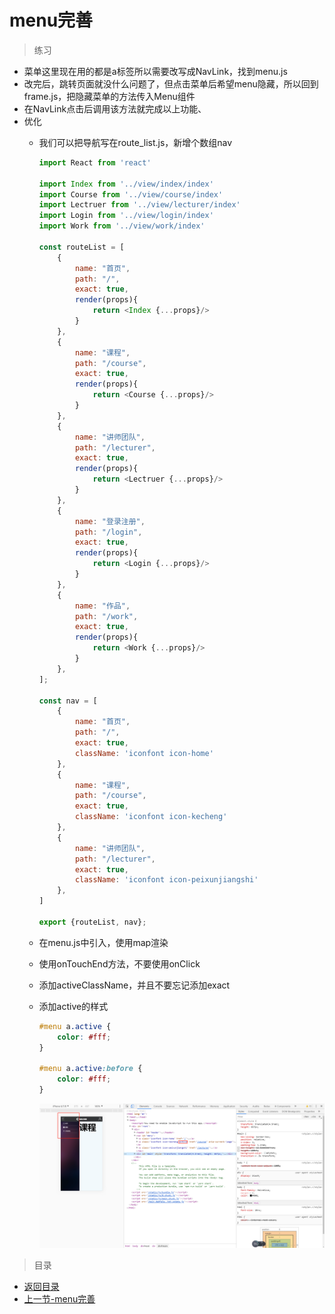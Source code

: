 # menu完善

> 练习

* 菜单这里现在用的都是a标签所以需要改写成NavLink，找到menu.js
* 改完后，跳转页面就没什么问题了，但点击菜单后希望menu隐藏，所以回到frame.js，把隐藏菜单的方法传入Menu组件
* 在NavLink点击后调用该方法就完成以上功能、
* 优化
    * 我们可以把导航写在route_list.js，新增个数组nav
        ```js
        import React from 'react'

        import Index from '../view/index/index'
        import Course from '../view/course/index'
        import Lectruer from '../view/lecturer/index'
        import Login from '../view/login/index'
        import Work from '../view/work/index'

        const routeList = [
            {
                name: "首页",
                path: "/",
                exact: true,
                render(props){
                    return <Index {...props}/>
                }
            },
            {
                name: "课程",
                path: "/course",
                exact: true,
                render(props){
                    return <Course {...props}/>
                }
            },
            {
                name: "讲师团队",
                path: "/lecturer",
                exact: true,
                render(props){
                    return <Lectruer {...props}/>
                }
            },
            {
                name: "登录注册",
                path: "/login",
                exact: true,
                render(props){
                    return <Login {...props}/>
                }
            },
            {
                name: "作品",
                path: "/work",
                exact: true,
                render(props){
                    return <Work {...props}/>
                }
            },
        ];

        const nav = [
            {
                name: "首页",
                path: "/",
                exact: true,
                className: 'iconfont icon-home'
            },
            {
                name: "课程",
                path: "/course",
                exact: true,
                className: 'iconfont icon-kecheng'
            },
            {
                name: "讲师团队",
                path: "/lecturer",
                exact: true,
                className: 'iconfont icon-peixunjiangshi'
            },
        ]

        export {routeList, nav};        
        ```
    * 在menu.js中引入，使用map渲染
    * 使用onTouchEnd方法，不要使用onClick 
    * 添加activeClassName，并且不要忘记添加exact 
    * 添加active的样式
        ```css
        #menu a.active {
            color: #fff;
        }

        #menu a.active:before {
            color: #fff;
        }        
        ```

        ![](./images/active效果.jpg)

> 目录

* [返回目录](../../README.md)
* [上一节-menu完善](../../Day16-30/day-30/滑屏处理.md)